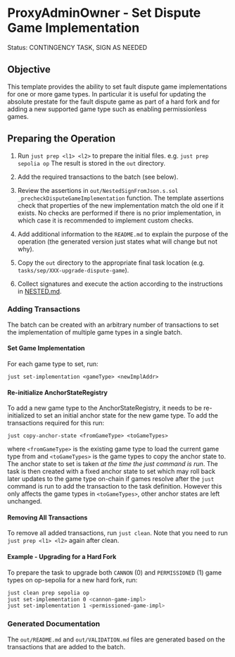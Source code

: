 # ProxyAdminOwner - Set Dispute Game Implementation

Status: CONTINGENCY TASK, SIGN AS NEEDED

## Objective

This template provides the ability to set fault dispute game implementations for one or more game types. In particular
it is useful for updating the absolute prestate for the fault dispute game as part of a hard fork and for adding a new
supported game type such as enabling permissionless games.

## Preparing the Operation

1. Run `just prep <l1> <l2>` to prepare the initial files. e.g. `just prep sepolia op` The result is stored in the `out`
   directory.

2. Add the required transactions to the batch (see below).

3. Review the assertions in `out/NestedSignFromJson.s.sol` `_precheckDisputeGameImplementation` function.
   The template assertions check that properties of the new implementation match the old one if it exists.
   No checks are performed if there is no prior implementation, in which case it is recommended to implement custom
   checks.

4. Add additional information to the `README.md` to explain the purpose of the operation (the generated version just
   states what will change but not why).

5. Copy the `out` directory to the appropriate final task location (e.g. `tasks/sep/XXX-upgrade-dispute-game`).

6. Collect signatures and execute the action according to the instructions in [NESTED.md](../../../../NESTED.md).

### Adding Transactions

The batch can be created with an arbitrary number of transactions to set the implementation of multiple game types in a
single batch. 

#### Set Game Implementation

For each game type to set, run:

```
just set-implementation <gameType> <newImplAddr>
```

#### Re-initialize AnchorStateRegistry

To add a new game type to the AnchorStateRegistry, it needs to be re-initialized to set an initial anchor state for the
new game type. To add the transactions required for this run:

```
just copy-anchor-state <fromGameType> <toGameTypes>
```

where `<fromGameType>` is the existing game type to load the current game type from and `<toGameTypes>` is the game
types to copy the anchor state to. The anchor state to set is taken _at the time the just command is run_. The task is
then created with a fixed anchor state to set which may roll back later updates to the game type on-chain if games 
resolve after the `just` command is run to add the transaction to the task definition. However this only affects the 
game types in `<toGameTypes>`, other anchor states are left unchanged.

#### Removing All Transactions

To remove all added transactions, run `just clean`. Note that you need to run `just prep <l1> <l2>` again after clean.

#### Example - Upgrading for a Hard Fork

To prepare the task to upgrade both `CANNON` (0) and `PERMISSIONED` (1) game types on op-sepolia for a new hard fork,
run:

```bash
just clean prep sepolia op
just set-implementation 0 <cannon-game-impl>
just set-implementation 1 <permissioned-game-impl>
```

### Generated Documentation

The `out/README.md` and `out/VALIDATION.md` files are generated based on the transactions that are added to the batch.
